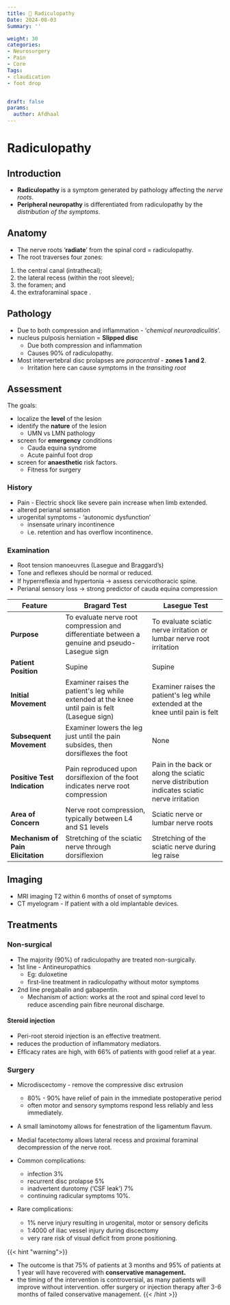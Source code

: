 ```yaml
---
title: 👹 Radiculopathy
Date: 2024-08-03
Summary: ''

weight: 30
categories: 
- Neurosurgery
- Pain
- Core
Tags:
- claudication
- foot drop


draft: false
params:
  author: Afdhaal
---
```


# Radiculopathy
## Introduction
- **Radiculopathy** is a symptom generated by pathology affecting the *nerve roots*.
- **Peripheral neuropathy** is differentiated from radiculopathy by the *distribution of the symptoms*.

## Anatomy
- The nerve roots ‘**radiate**’ from the spinal cord = radiculopathy.
- The root traverses four zones: 
1. the central canal (intrathecal);
2. the lateral recess (within the root sleeve);
3. the foramen; and
4. the extraforaminal space .

## Pathology
- Due to both compression and inflammation - ‘*chemical neuroradiculitis*’.
- nucleus pulposis herniation = **Slipped disc**
	- Due both compression and inﬂammation 
	- Causes 90% of radiculopathy. 
- Most intervertebral disc prolapses are *paracentral* - **zones 1 and 2**.
	- Irritation here can cause symptoms in the *transiting root* 

## Assessment
The goals:
- localize the **level** of the lesion
- identify the **nature** of the lesion
  - UMN vs LMN pathology
- screen for **emergency** conditions
  - Cauda equina syndrome
  - Acute painful foot drop
- screen for **anaesthetic** risk factors.
  - Fitness for surgery

### History 
- Pain - Electric shock like severe pain increase when limb extended.
- altered perianal sensation
- urogenital symptoms - ‘autonomic dysfunction’ 
	- insensate urinary incontinence
	- i.e. retention and has overﬂow incontinence. 

### Examination
- Root tension manoeuvres (Lasegue and Braggard’s) 
- Tone and reﬂexes should be normal or reduced. 
- If hyperreﬂexia and hypertonia -> assess cervicothoracic spine.
- Perianal sensory loss -> strong predictor of cauda equina compression 


|**Feature**|**Bragard Test**|**Lasegue Test**|
|---|---|---|
|**Purpose**|To evaluate nerve root compression and differentiate between a genuine and pseudo-Lasegue sign|To evaluate sciatic nerve irritation or lumbar nerve root irritation|
|**Patient Position**|Supine|Supine|
|**Initial Movement**|Examiner raises the patient's leg while extended at the knee until pain is felt (Lasegue sign)|Examiner raises the patient's leg while extended at the knee until pain is felt|
|**Subsequent Movement**|Examiner lowers the leg just until the pain subsides, then dorsiflexes the foot|None|
|**Positive Test Indication**|Pain reproduced upon dorsiflexion of the foot indicates nerve root compression|Pain in the back or along the sciatic nerve distribution indicates sciatic nerve irritation|
|**Area of Concern**|Nerve root compression, typically between L4 and S1 levels|Sciatic nerve or lumbar nerve roots|
|**Mechanism of Pain Elicitation**|Stretching of the sciatic nerve through dorsiflexion|Stretching of the sciatic nerve during leg raise|

## Imaging
- MRI imaging T2 within 6 months of onset of symptoms
- CT myelogram -  If patient with a old implantable devices.

## Treatments

### Non-surgical
- The majority (90%) of radiculopathy are treated non-surgically. 
- 1st line - Antineuropathics 
	- Eg: duloxetine
	- ﬁrst-line treatment in radiculopathy without motor symptoms 
- 2nd line pregabalin and gabapentin. 
	- Mechanism of action: works at the root and spinal cord level to reduce ascending pain ﬁbre neuronal discharge.
#### Steroid injection
- Peri-root steroid injection is an effective treatment.
- reduces the production of inﬂammatory mediators.
- Efﬁcacy rates are high, with 66% of patients with good relief at a year.

### Surgery
- Microdiscectomy - remove the compressive disc extrusion
	- 80% - 90% have relief of pain in the immediate postoperative period
	- often motor and sensory symptoms respond less reliably and less immediately. 
- A small laminotomy allows for fenestration of the ligamentum ﬂavum.
- Medial facetectomy allows lateral recess and proximal foraminal decompression of the nerve root.

- Common complications:
	- infection 3%
	- recurrent disc prolapse 5%
	- inadvertent durotomy (‘CSF leak’) 7%
	- continuing radicular symptoms 10%.
- Rare complications:
	- 1% nerve injury resulting in urogenital, motor or sensory deﬁcits
	- 1:4000 of iliac vessel injury during discectomy
	- very rare risk of visual deﬁcit from prone positioning.

{{< hint "warning">}}
- The outcome is that 75% of patients at 3 months and 95% of patients at 1 year will have recovered with **conservative management.**
- the timing of the intervention is controversial, as many patients will improve without intervention. offer surgery or injection therapy after 3-6 months of failed conservative management.
{{< /hint >}}

